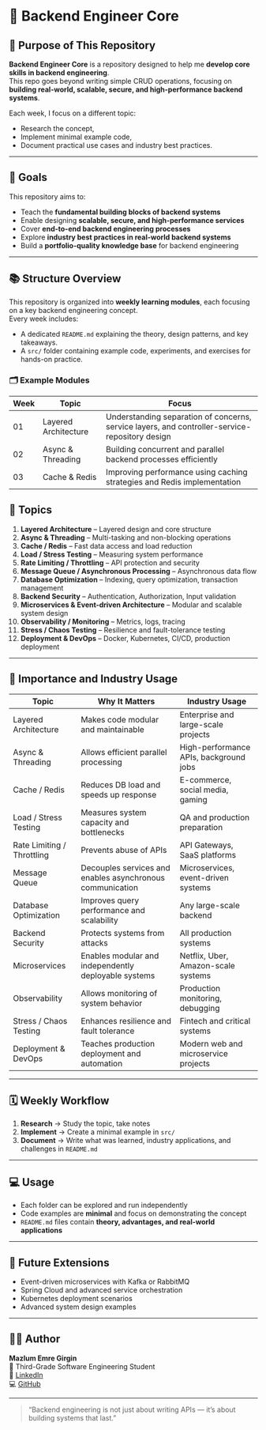 # 🧠 Backend Engineer Core

## 📌 Purpose of This Repository

**Backend Engineer Core** is a repository designed to help me **develop core skills in backend engineering**.  
This repo goes beyond writing simple CRUD operations, focusing on **building real-world, scalable, secure, and high-performance backend systems**.

Each week, I focus on a different topic:
- Research the concept,  
- Implement minimal example code,  
- Document practical use cases and industry best practices.

---

## 🎯 Goals

This repository aims to:
- Teach the **fundamental building blocks of backend systems**  
- Enable designing **scalable, secure, and high-performance services**  
- Cover **end-to-end backend engineering processes**  
- Explore **industry best practices in real-world backend systems**  
- Build a **portfolio-quality knowledge base** for backend engineering

---

## 📚 Structure Overview
This repository is organized into **weekly learning modules**, each focusing on a key backend engineering concept.  
Every week includes:
- A dedicated `README.md` explaining the theory, design patterns, and key takeaways.  
- A `src/` folder containing example code, experiments, and exercises for hands-on practice.

### 🗂 Example Modules
| Week | Topic | Focus |
|------|--------|--------|
| 01 | Layered Architecture | Understanding separation of concerns, service layers, and controller-service-repository design |
| 02 | Async & Threading | Building concurrent and parallel backend processes efficiently |
| 03 | Cache & Redis | Improving performance using caching strategies and Redis implementation |

## 🧩 Topics

1. **Layered Architecture** – Layered design and core structure  
2. **Async & Threading** – Multi-tasking and non-blocking operations  
3. **Cache / Redis** – Fast data access and load reduction  
4. **Load / Stress Testing** – Measuring system performance  
5. **Rate Limiting / Throttling** – API protection and security  
6. **Message Queue / Asynchronous Processing** – Asynchronous data flow  
7. **Database Optimization** – Indexing, query optimization, transaction management  
8. **Backend Security** – Authentication, Authorization, Input validation  
9. **Microservices & Event-driven Architecture** – Modular and scalable system design  
10. **Observability / Monitoring** – Metrics, logs, tracing  
11. **Stress / Chaos Testing** – Resilience and fault-tolerance testing  
12. **Deployment & DevOps** – Docker, Kubernetes, CI/CD, production deployment  

---

## 🧠 Importance and Industry Usage

| Topic | Why It Matters | Industry Usage |
|-------|----------------|----------------|
| Layered Architecture | Makes code modular and maintainable | Enterprise and large-scale projects |
| Async & Threading | Allows efficient parallel processing | High-performance APIs, background jobs |
| Cache / Redis | Reduces DB load and speeds up response | E-commerce, social media, gaming |
| Load / Stress Testing | Measures system capacity and bottlenecks | QA and production preparation |
| Rate Limiting / Throttling | Prevents abuse of APIs | API Gateways, SaaS platforms |
| Message Queue | Decouples services and enables asynchronous communication | Microservices, event-driven systems |
| Database Optimization | Improves query performance and scalability | Any large-scale backend |
| Backend Security | Protects systems from attacks | All production systems |
| Microservices | Enables modular and independently deployable systems | Netflix, Uber, Amazon-scale systems |
| Observability | Allows monitoring of system behavior | Production monitoring, debugging |
| Stress / Chaos Testing | Enhances resilience and fault tolerance | Fintech and critical systems |
| Deployment & DevOps | Teaches production deployment and automation | Modern web and microservice projects |

---

## 🗓️ Weekly Workflow

1. **Research** → Study the topic, take notes  
2. **Implement** → Create a minimal example in `src/`  
3. **Document** → Write what was learned, industry applications, and challenges in `README.md`  

---

## 💻 Usage

- Each folder can be explored and run independently  
- Code examples are **minimal** and focus on demonstrating the concept  
- `README.md` files contain **theory, advantages, and real-world applications**  

---

## 🧭 Future Extensions

- Event-driven microservices with Kafka or RabbitMQ  
- Spring Cloud and advanced service orchestration  
- Kubernetes deployment scenarios  
- Advanced system design examples  

---

## 🧑‍💻 Author

**Mazlum Emre Girgin**  
📍 Third-Grade Software Engineering Student  
🔗 [LinkedIn](https://www.linkedin.com/in/mazlum-emre-girgin/)  
💻 [GitHub](https://github.com/mazlumemregirgin)  

---

> “Backend engineering is not just about writing APIs — it’s about building systems that last.”  

